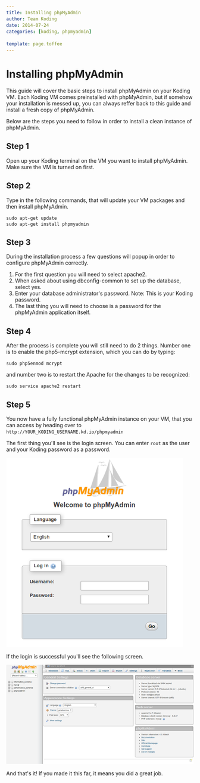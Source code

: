 ```yaml
---
title: Installing phpMyAdmin
author: Team Koding
date: 2014-07-24
categories: [koding, phpmyadmin]

template: page.toffee
---
```


# Installing phpMyAdmin

This guide will cover the basic steps to install phpMyAdmin on your Koding VM. Each Koding VM comes preinstalled with phpMyAdmin, but if somehow your installation is messed up, you can always reffer back to this guide and install a fresh copy of phpMyAdmin.

Below are the steps you need to follow in order to install a clean instance of phpMyAdmin.

## Step 1

Open up your Koding terminal on the VM you want to install phpMyAdmin. Make sure the VM is turned on first.

## Step 2

Type in the following commands, that will update your VM packages and then install phpMyAdmin.

```
sudo apt-get update
sudo apt-get install phpmyadmin
```

## Step 3

During the installation process a few questions will popup in order to configure phpMyAdmin correctly.

1. For the first question you will need to select apache2.
2. When asked about using dbconfig-common to set up the database, select yes.
3. Enter your database administrator's password. Note: This is your Koding password.
4. The last thing you will need to choose is a password for the phpMyAdmin application itself.

## Step 4

After the process is complete you will still need to do 2 things. 
Number one is to enable the php5-mcrypt extension, which you can do by typing:

```
sudo php5enmod mcrypt
```

and number two is to restart the Apache for the changes to be recognized:

```
sudo service apache2 restart
```

## Step 5

You now have a fully functional phpMyAdmin instance on your VM, that you can access by heading over to `http://YOUR_KODING_USERNAME.kd.io/phpmyadmin`

The first thing you'll see is the login screen. You can enter `root` as the user and your Koding password as a password.

![installing-phpmyadmin-001](installing-phpmyadmin-001.png)

If the login is successful you'll see the following screen.

![installing-phpmyadmin-002](installing-phpmyadmin-002.png)

And that's it! If you made it this far, it means you did a great job.

